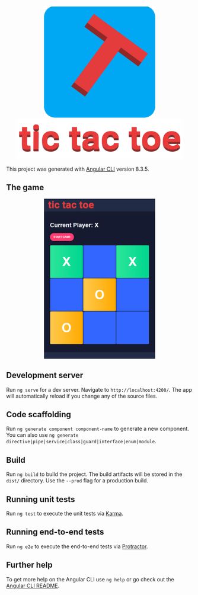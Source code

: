 <p align="center">
  <img width="300" src="src/assets/icons/ttt_icon.png">
  <img src="src/assets/icons/tic_tac_toe.png">
</p>

This project was generated with [Angular CLI](https://github.com/angular/angular-cli) version 8.3.5.

## The game
<p align="center">
  <img width="300" src="src/assets/icons/game_print.png">
</p>


## Development server

Run `ng serve` for a dev server. Navigate to `http://localhost:4200/`. The app will automatically reload if you change any of the source files.

## Code scaffolding

Run `ng generate component component-name` to generate a new component. You can also use `ng generate directive|pipe|service|class|guard|interface|enum|module`.

## Build

Run `ng build` to build the project. The build artifacts will be stored in the `dist/` directory. Use the `--prod` flag for a production build.

## Running unit tests

Run `ng test` to execute the unit tests via [Karma](https://karma-runner.github.io).

## Running end-to-end tests

Run `ng e2e` to execute the end-to-end tests via [Protractor](http://www.protractortest.org/).

## Further help

To get more help on the Angular CLI use `ng help` or go check out the [Angular CLI README](https://github.com/angular/angular-cli/blob/master/README.md).
